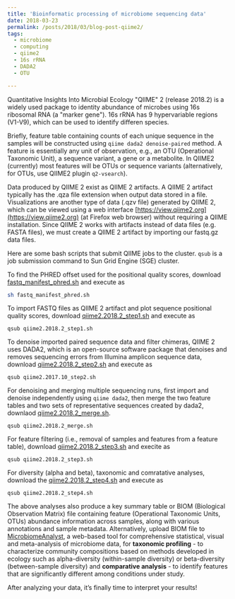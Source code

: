 ```yaml
---
title: 'Bioinformatic processing of microbiome sequencing data'
date: 2018-03-23
permalink: /posts/2018/03/blog-post-qiime2/
tags:
  - microbiome
  - computing
  - qiime2
  - 16s rRNA
  - DADA2
  - OTU

---
```

Quantitative Insights Into Microbial Ecology "QIIME" 2 (release 2018.2) is a widely used package to identity abundance of microbes using 16s ribosomal RNA (a "marker gene"). 16s rRNA has 9 hypervariable regions (V1-V9), which can be used to identify differen species.

Briefly, feature table containing counts of each unique sequence in the samples will be constructed using `qiime dada2 denoise-paired` method. A feature is essentially any unit of observation, e.g., an OTU (Operational Taxonomic Unit), a sequence variant, a gene or a metabolite. In QIIME2 (currently) most features will be OTUs or sequence variants (alternatively, for OTUs, use QIIME2 plugin `q2-vsearch`).

Data produced by QIIME 2 exist as QIIME 2 artifacts. A QIIME 2 artifact typically has the .qza file extension when output data stored in a file. Visualizations are another type of data (.qzv file) generated by QIIME 2, which can be viewed using a web interface [https://view.qiime2.org](https://view.qiime2.org) (at Firefox web browser) without requiring a QIIME installation. Since QIIME 2 works with artifacts instead of data files (e.g. FASTA files), we must create a QIIME 2 artifact by importing our fastq.gz data files. 

Here are some bash scripts that submit QIIME jobs to the cluster. `qsub` is a job submission command to Sun Grid Engine (SGE) cluster.

To find the PHRED offset used for the positional quality scores, download [fastq_manifest_phred.sh](https://bitbucket.org/adinasarapu/clustercomputing/src/6e3396384fc31cdb4703534a4ca42d7f6a979954/fastq_manifest_phred.sh?at=master) and execute as 

```sh
sh fastq_manifest_phred.sh
```

To import FASTQ files as QIIME 2 artifact and plot sequence positional quality scores, download [qiime2.2018.2_step1.sh](https://bitbucket.org/adinasarapu/clustercomputing/src/076a7a1d941a17122fb927b1f784a00db1fa2ff0/qiime2.2018.2_step1.sh?at=master&fileviewer=file-view-default) and execute as

```
qsub qiime2.2018.2_step1.sh
```

To denoise imported paired sequence data and filter chimeras, QIIME 2 uses DADA2, which is an open-source software package that denoises and removes sequencing errors from Illumina amplicon sequence data, download [qiime2.2018.2_step2.sh](https://bitbucket.org/adinasarapu/clustercomputing/src/076a7a1d941a17122fb927b1f784a00db1fa2ff0/qiime2.2018.2_step2.sh?at=master&fileviewer=file-view-default) and execute as

```
qsub qiime2.2017.10_step2.sh
```

For denoising and merging multiple sequencing runs, first import and denoise independently using `qiime dada2`, then merge the two feature tables and two sets of representative sequences created by dada2, downlaod [qiime2.2018.2_merge.sh](https://bitbucket.org/adinasarapu/clustercomputing/src/076a7a1d941a17122fb927b1f784a00db1fa2ff0/qiime2.2018.2_merge.sh?at=master&fileviewer=file-view-default).

```
qsub qiime2.2018.2_merge.sh
```

For feature filtering (i.e., removal of samples and features from a feature table), download [qiime2.2018.2_step3.sh](https://bitbucket.org/adinasarapu/clustercomputing/src/076a7a1d941a17122fb927b1f784a00db1fa2ff0/qiime2.2018.2_step3.sh?at=master&fileviewer=file-view-default) and execite as 

```
qsub qiime2.2018.2_step3.sh
```

For diversity (alpha and beta), taxonomic and comratative analyses, download the [qiime2.2018.2_step4.sh](https://bitbucket.org/adinasarapu/clustercomputing/src/076a7a1d941a17122fb927b1f784a00db1fa2ff0/qiime2.2018.2_step4.sh?at=master&fileviewer=file-view-default) and execute as

```
qsub qiime2.2018.2_step4.sh
```

The above analyses also produce a key summary table or BIOM (Biological Observation Matrix) file containing feature (Operational Taxonomic Units, OTUs) abundance information across samples, along with various annotations and sample metadata. Alternatively, upload BIOM file to [MicrobiomeAnalyst](http://www.microbiomeanalyst.ca), a web-based tool for comprehensive statistical, visual and meta-analysis of microbiome data, for <b>taxonomic profiling</b> - to characterize community compositions based on methods developed in ecology such as alpha-diversity (within-sample diversity) or beta-diversity (between-sample diversity) and <b>comparative analysis</b> - to identify features that are significantly different among conditions under study.  

After analyzing your data, it’s finally time to interpret your results!
